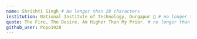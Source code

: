```yaml
---
name: Shrishti Singh # No longer than 28 characters
institution: National Institute of Technology, Durgapur 🚩 # no longer than 58 characters
quote: The Fire, The Desire. Am Higher Than My Prior. # no longer than 100 characters, avoid using quotes(") to guarantee the format remains the same.
github_user: Popo1928
---
```


